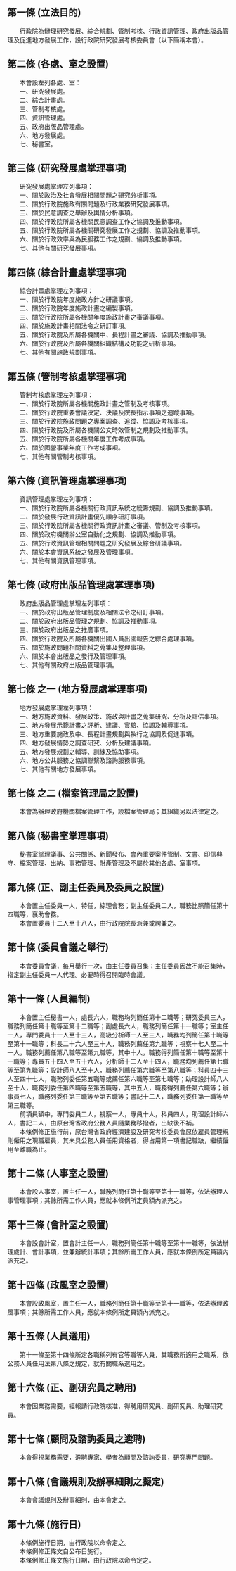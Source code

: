 第一條 (立法目的)
-----------------
　　行政院為辦理研究發展、綜合規劃、管制考核、行政資訊管理、政府出版品管理及促進地方發展工作，設行政院研究發展考核委員會（以下簡稱本會）。  


第二條 (各處、室之設置)
-----------------------
　　本會設左列各處、室：  
　　一、研究發展處。  
　　二、綜合計畫處。  
　　三、管制考核處。  
　　四、資訊管理處。  
　　五、政府出版品管理處。  
　　六、地方發展處。  
　　七、秘書室。  


第三條 (研究發展處掌理事項)
---------------------------
　　研究發展處掌理左列事項：  
　　一、關於政治及社會發展相關問題之研究分析事項。  
　　二、關於行政院施政有關問題及行政業務研究發展事項。  
　　三、關於民意調查之舉辦及輿情分析事項。  
　　四、關於行政院所屬各機關民意調查工作之協調及推動事項。  
　　五、關於行政院所屬各機關研究發展工作之規劃、協調及推動事項。  
　　六、關於行政效率與為民服務工作之規劃、協調及推動事項。  
　　七、其他有關研究發展事項。  


第四條 (綜合計畫處掌理事項)
---------------------------
　　綜合計畫處掌理左列事項：  
　　一、關於行政院年度施政方針之研議事項。  
　　二、關於行政院年度施政計畫之編製事項。  
　　三、關於行政院所屬各機關年度施政計畫之審議事項。  
　　四、關於施政計畫相關法令之研訂事項。  
　　五、關於行政院及所屬各機關中、長程計畫之審議、協調及推動事項。  
　　六、關於行政院及所屬各機關組織結構及功能之研析事項。  
　　七、其他有關施政規劃事項。  


第五條 (管制考核處掌理事項)
---------------------------
　　管制考核處掌理左列事項：  
　　一、關於行政院所屬各機關施政計畫之管制及考核事項。  
　　二、關於行政院重要會議決定、決議及院長指示事項之追蹤事項。  
　　三、關於行政院施政問題之專案調查、追蹤、協調及考核事項。  
　　四、關於行政院及所屬各機關公文時效管制之規劃及推動事項。  
　　五、關於行政院所屬各機關年度工作考成事項。  
　　六、關於國營事業年度工作考成事項。  
　　七、其他有關管制考核事項。  


第六條 (資訊管理處掌理事項)
---------------------------
　　資訊管理處掌理左列事項：  
　　一、關於行政院所屬各機關行政資訊系統之統籌規劃、協調及推動事項。  
　　二、關於發展行政資訊計畫優先順序研訂事項。  
　　三、關於行政院所屬各機關行政資訊計畫之審議、管制及考核事項。  
　　四、關於政府機關辦公室自動化之規劃、協調及推動事項。  
　　五、關於行政資訊管理相關問題之研究發展及綜合研議事項。  
　　六、關於本會資訊系統之發展及管理事項。  
　　七、其他有關資訊管理事項。  


第七條 (政府出版品管理處掌理事項)
---------------------------------
　　政府出版品管理處掌理左列事項：  
　　一、關於政府出版品管理制度及相關法令之研訂事項。  
　　二、關於政府出版品管理之規劃、協調及推動事項。  
　　三、關於政府出版品之推廣事項。  
　　四、關於行政院及所屬各機關出國人員出國報告之綜合處理事項。  
　　五、關於施政問題相關資料之蒐集及整理事項。  
　　六、關於本會出版品之發行及管理事項。  
　　七、其他有關政府出版品管理事項。  


第七條 之一 (地方發展處掌理事項)
--------------------------------
　　地方發展處掌理左列事項：  
　　一、地方施政資料、發展政策、施政與計畫之蒐集研究、分析及評估事項。  
　　二、地方發展示範計畫之評析、建議、實驗、協調及輔導事項。  
　　三、地方重要施政及中、長程計畫規劃與執行之協調及促進事項。  
　　四、地方發展情勢之調查研究、分析及建議事項。  
　　五、地方發展規劃之輔導、訓練及協助事項。  
　　六、地方公共服務之協調聯繫及諮詢服務事項。  
　　七、其他有關地方發展事項。  


第七條 之二 (檔案管理局之設置)
------------------------------
　　本會為辦理政府機關檔案管理工作，設檔案管理局；其組織另以法律定之。  


第八條 (秘書室掌理事項)
-----------------------
　　秘書室掌理議事、公共關係、新聞發布、會內重要案件管制、文書、印信典守、檔案管理、出納、事務管理、財產管理及不屬於其他各處、室事項。  


第九條 (正、副主任委員及委員之設置)
-----------------------------------
　　本會置主任委員一人，特任，綜理會務；副主任委員二人，職務比照簡任第十四職等，襄助會務。  
　　本會置委員十二人至十八人，由行政院院長派兼或聘兼之。  


第十條 (委員會議之舉行)
-----------------------
　　本會委員會議，每月舉行一次，由主任委員召集；主任委員因故不能召集時，指定副主任委員一人代理。必要時得召開臨時會議。  


第十一條 (人員編制)
-------------------
　　本會置主任秘書一人，處長六人，職務均列簡任第十二職等；研究委員三人，職務列簡任第十職等至第十二職等；副處長六人，職務列簡任第十一職等；室主任一人，專門委員十一人至十三人，高級分析師一人至三人，職務均列簡任第十職等至第十一職等；科長二十六人至三十人，職務列薦任第九職等；視察十七人至二十一人，職務列薦任第八職等至第九職等，其中十人，職務得列簡任第十職等至第十一職等；專員五十四人至五十六人，分析師十二人至十四人，職務均列薦任第七職等至第九職等；設計師八人至十人，職務列薦任第六職等至第八職等；科員四十三人至四十七人，職務列委任第五職等或薦任第六職等至第七職等；助理設計師八人至十人，職務列委任第四職等至第五職等，其中五人，職務得列薦任第六職等；辦事員七人，職務列委任第三職等至第五職等；書記十二人，職務列委任第一職等至第三職等。  
　　前項員額中，專門委員二人，視察一人，專員十人，科員四人，助理設計師六人，書記二人，由原台灣省政府公務人員隨業務移撥者，出缺後不補。  
　　本條例修正施行前，原台灣省政府經濟建設及研究考核委員會原依雇員管理規則僱用之現職雇員，其未具公務人員任用資格者，得占用第一項書記職缺，繼續僱用至離職為止。  


第十二條 (人事室之設置)
-----------------------
　　本會設人事室，置主任一人，職務列簡任第十職等至第十一職等，依法辦理人事管理事項；其餘所需工作人員，應就本條例所定員額內派充之。  


第十三條 (會計室之設置)
-----------------------
　　本會設會計室，置會計主任一人，職務列簡任第十職等至第十一職等，依法辦理歲計、會計事項，並兼辦統計事項；其餘所需工作人員，應就本條例所定員額內派充之。  


第十四條 (政風室之設置)
-----------------------
　　本會設政風室，置主任一人，職務列簡任第十職等至第十一職等，依法辦理政風事項；其餘所需工作人員，應就本條例所定員額內派充之。  


第十五條 (人員選用)
-------------------
　　第十一條至第十四條所定各職稱列有官等職等人員，其職務所適用之職系，依公務人員任用法第八條之規定，就有關職系選用之。  


第十六條 (正、副研究員之聘用)
-----------------------------
　　本會因業務需要，經報請行政院核准，得聘用研究員、副研究員、助理研究員。  


第十七條 (顧問及諮詢委員之遴聘)
-------------------------------
　　本會得視業務需要，遴聘專家、學者為顧問及諮詢委員，研究專門問題。  


第十八條 (會議規則及辦事細則之擬定)
-----------------------------------
　　本會會議規則及辦事細則，由本會定之。  


第十九條 (施行日)
-----------------
　　本條例施行日期，由行政院以命令定之。  
　　本條例修正條文自公布日施行。  
　　本條例修正條文施行日期，由行政院以命令定之。